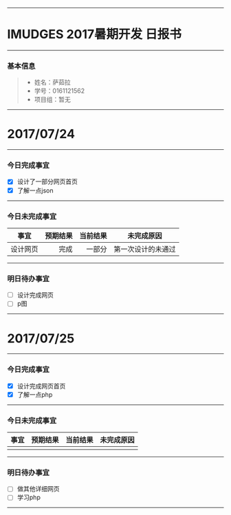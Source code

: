 -------
# IMUDGES 2017暑期开发 日报书
-------


### 基本信息
> * 姓名：萨茹拉
> * 学号：0161121562
> * 项目组：暂无

-------


# 2017/07/24

-------

### 今日完成事宜
- [x]  设计了一部分网页首页
- [x]  了解一点json

-----
### 今日未完成事宜


| 事宜     |预期结果| 当前结果  | 未完成原因   | 
| --------   | -----:  | -----:  | :----:  |
| 设计网页  | 完成  |  一部分 | 第一次设计的未通过  |


------
### 明日待办事宜
- [ ] 设计完成网页
- [ ] p图
-------
# 2017/07/25

-------

### 今日完成事宜
- [x]  设计完成网页首页
- [x]  了解一点php

-----
### 今日未完成事宜


| 事宜     |预期结果| 当前结果  | 未完成原因   | 
| --------   | -----:  | -----:  | :----:  |
|           |      |         |            |


------
### 明日待办事宜
- [ ] 做其他详细网页
- [ ] 学习php
-------
